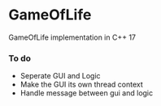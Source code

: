 # GameOfLife

GameOfLife implementation in C++ 17

### To do
- Seperate GUI and Logic
- Make the GUI its own thread context
- Handle message between gui and logic